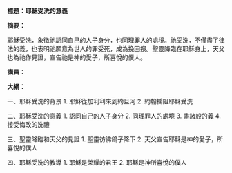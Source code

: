 **標題：耶穌受洗的意義**

**摘要：**

耶穌受洗，象徵祂認同自己的人子身分，也同理罪人的處境。祂受洗，不僅盡了律法的義，也表明祂願意為世人的罪受死，成為挽回祭。聖靈降臨在耶穌身上，天父也為祂作見證，宣告祂是神的愛子，所喜悅的僕人。

**講員：**

**大綱：**

一、耶穌受洗的背景
    1. 耶穌從加利利來到約旦河
    2. 約翰攔阻耶穌受洗

二、耶穌受洗的意義
    1. 認同自己的人子身分
    2. 同理罪人的處境
    3. 盡諸般的義
    4. 接受悔改的洗禮

三、聖靈降臨和天父的見證
    1. 聖靈彷彿鴿子降下
    2. 天父宣告耶穌是神的愛子，所喜悅的僕人

四、耶穌受洗的教導
    1. 耶穌是榮耀的君王
    2. 耶穌是神所喜悅的僕人